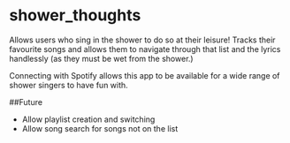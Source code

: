 # shower_thoughts

Allows users who sing in the shower to do so at their leisure! Tracks their favourite songs and allows them to navigate through that list and the lyrics handlessly (as they must be wet from the shower.)

Connecting with Spotify allows this app to be available for a wide range of shower singers to have fun with. 

##Future
 - Allow playlist creation and switching
 - Allow song search for songs not on the list

